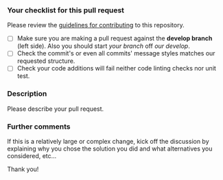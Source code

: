 ### Your checklist for this pull request
Please review the [guidelines for contributing](https://eodag.readthedocs.io/en/latest/contribute.html) to this repository.

- [ ] Make sure you are making a pull request against the **develop branch** (left side). Also you should start *your branch* off *our develop*.
- [ ] Check the commit's or even all commits' message styles matches our requested structure.
- [ ] Check your code additions will fail neither code linting checks nor unit test.

### Description
Please describe your pull request.

### Further comments
If this is a relatively large or complex change, kick off the discussion by explaining why you chose the solution you did and what alternatives you considered, etc...

Thank you!
